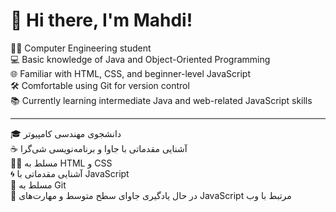 # 👋 Hi there, I'm Mahdi!


👨‍💻 Computer Engineering student  
💻 Basic knowledge of Java and Object-Oriented Programming  
🌐 Familiar with HTML, CSS, and beginner-level JavaScript  
🛠️ Comfortable using Git for version control  
📚 Currently learning intermediate Java and web-related JavaScript skills

---


🎓 دانشجوی مهندسی کامپیوتر  
☕ آشنایی مقدماتی با جاوا و برنامه‌نویسی شی‌گرا  
🧑‍💻 مسلط به HTML و CSS  
🌀 آشنایی مقدماتی با JavaScript  
📁 مسلط به Git  
📖 در حال یادگیری جاوای سطح متوسط و مهارت‌های JavaScript مرتبط با وب

